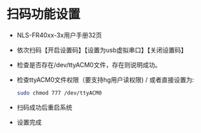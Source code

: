# 扫码功能设置

- NLS-FR40xx-3x用户手册32页

- 依次扫码【开启设置码】【设置为usb虚拟串口】【关闭设置码】

- 检查是否存在/dev/ttyACM0文件，存在则说明成功。

- 检查ttyACM0文件权限（要支持hg用户读权限)  / 或者直接设置为: 

  ```bash
  sudo chmod 777 /dev/ttyACM0
  ```

- 扫码成功后重启系统

- 设置完成

  